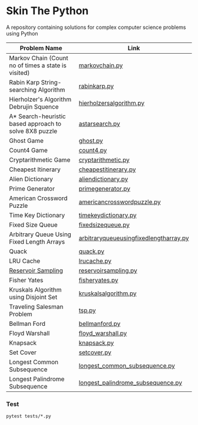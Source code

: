 # Skin The Python

A repository containing solutions for complex computer science problems using Python

| Problem Name                                            | Link                                                                                 |
| ------------------------------------------------------- | ------------------------------------------------------------------------------------ |
| Markov Chain (Count no of times a state is visited)     | [markovchain.py](src/markovchain.py)                                                 |
| Rabin Karp String-searching Algorithm                   | [rabinkarp.py](src/rabinkarp.py)                                                     |
| Hierholzer's Algorithm Debrujin Squence                 | [hierholzersalgorithm.py](src/hierholzersalgorithm.py)                               |
| A\* Search-heuristic based approach to solve 8X8 puzzle | [astarsearch.py](src/astarsearch.py)                                                 |
| Ghost Game                                              | [ghost.py](src/ghost.py)                                                             |
| Count4 Game                                             | [count4.py](src/count4.py)                                                           |
| Cryptarithmetic Game                                    | [cryptarithmetic.py](src/cryptarithmetic.py)                                         |
| Cheapest Itinerary                                      | [cheapestitinerary.py](src/cheapestitinerary.py)                                     |
| Alien Dictionary                                        | [aliendictionary.py](src/aliendictionary.py)                                         |
| Prime Generator                                         | [primegenerator.py](src/primegenerator.py)                                           |
| American Crossword Puzzle                               | [americancrosswordpuzzle.py](src/americancrosswordpuzzle.py)                         |
| Time Key Dictionary                                     | [timekeydictionary.py](src/timekeydictionary.py)                                     |
| Fixed Size Queue                                        | [fixedsizequeue.py](src/fixedsizequeue.py)                                           |
| Arbitrary Queue Using Fixed Length Arrays               | [arbitraryqueueusingfixedlengtharray.py](src/arbitraryqueueusingfixedlengtharray.py) |
| Quack                                                   | [quack.py](src/quack.py)                                                             |
| LRU Cache                                               | [lrucache.py](src/lrucache.py)                                                       |
| [Reservoir Sampling](src/reservoirsampling.md)          | [reservoirsampling.py](src/reservoirsampling.py)                                     |
| Fisher Yates                                            | [fisheryates.py](src/fisheryates.py)                                                 |
| Kruskals Algorithm using Disjoint Set                   | [kruskalsalgorithm.py](src/kruskalsalgorithm.py)                                     |
| Traveling Salesman Problem                              | [tsp.py](src/tsp.py)                                                                 |
| Bellman Ford                                            | [bellmanford.py](src/bellmanford.py)                                                 |
| Floyd Warshall                                          | [floyd_warshall.py](src/floyd_warshall.py)                                           |
| Knapsack                                                | [knapsack.py](src/knapsack.py)                                                       |
| Set Cover                                               | [setcover.py](src/setcover.py)                                                            |
| Longest Common Subsequence                                               | [longest_common_subsequence.py](src/longest_common_subsequence.py)  
| Longest Palindrome Subsequence                                               | [longest_palindrome_subsequence.py](src/longest_palindrome_subsequence.py)  
### Test

```
pytest tests/*.py
```
